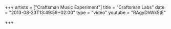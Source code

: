 +++
artists = ["Craftsman Music Experiment"]
title = "Craftsman Labs"
date = "2013-08-23T13:49:59+02:00"
type = "video"
youtube = "RAgyDhWk5tE"

+++
